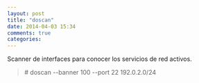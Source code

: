 ```yaml
---
layout: post
title: "doscan"
date: 2014-04-03 15:34
comments: true
categories: 
---
```

Scanner de interfaces para conocer los servicios de red activos.

>\# doscan --banner 100 --port 22 192.0.2.0/24 

